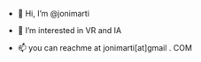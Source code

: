 - 👋 Hi, I’m @jonimarti
- 👀 I’m interested in VR and IA

- 📫 you can reachme at jonimarti[at]gmail . COM

<!---
jonimarti/jonimarti is a ✨ special ✨ repository because its `README.md` (this file) appears on your GitHub profile.
You can click the Preview link to take a look at your changes.
--->
